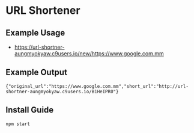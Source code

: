 # URL Shortener

## Example Usage
- https://url-shortner-aungmyokyaw.c9users.io/new/https://www.google.com.mm

## Example Output
```
{"original_url":"https://www.google.com.mm","short_url":"http://url-shortner-aungmyokyaw.c9users.io/B1HeIPR0"}
```

## Install Guide
```
npm start
```